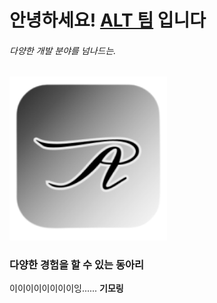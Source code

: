 # 안녕하세요! [ALT 팀](https://team-alt.com/) 입니다

###### 다양한 개발 분야를 넘나드는.

<img src="./logo.png" width="50%">


### 다양한 경험을 할 수 있는 동아리

이이이이이이이이잉...... **기모링**